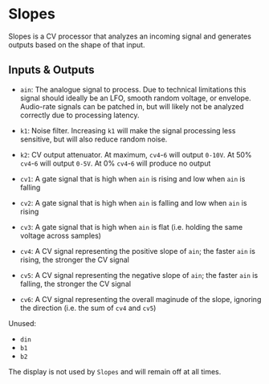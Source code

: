 # Slopes

Slopes is a CV processor that analyzes an incoming signal and generates outputs based on the shape of that input.

## Inputs & Outputs

- `ain`: The analogue signal to process. Due to technical limitations this signal should ideally be an LFO, smooth
  random voltage, or envelope. Audio-rate signals can be patched in, but will likely not be analyzed correctly due
  to processing latency.
- `k1`: Noise filter. Increasing `k1` will make the signal processing less sensitive, but will also reduce random
  noise.
- `k2`: CV output attenuator. At maximum, `cv4`-`6` will output `0-10V`. At 50% `cv4`-`6` will output `0-5V`. At 0%
  `cv4`-`6` will produce no output

- `cv1`: A gate signal that is high when `ain` is rising and low when `ain` is falling
- `cv2`: A gate signal that is high when `ain` is falling and low when `ain` is rising
- `cv3`: A gate signal that is high when `ain` is flat (i.e. holding the same voltage across samples)
- `cv4`: A CV signal representing the positive slope of `ain`; the faster `ain` is rising, the stronger the CV signal
- `cv5`: A CV signal representing the negative slope of `ain`; the faster `ain` is falling, the stronger the CV signal
- `cv6`: A CV signal representing the overall maginude of the slope, ignoring the direction (i.e. the sum of `cv4` and `cv5`)

Unused:
- `din`
- `b1`
- `b2`

The display is not used by `Slopes` and will remain off at all times.
